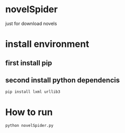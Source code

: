 # novelSpider
just for download novels

# install environment
## first install pip

## second install python dependencis
```
pip install lxml urllib3 
```

# How to run
```
python novelSpider.py
```
